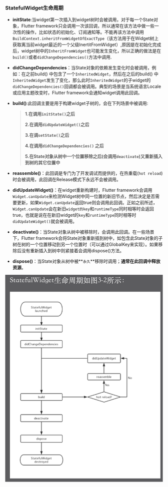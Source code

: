 ### StatefulWidget生命周期

* **initState**:当widget第一次插入到widget树时会被调用，对于每一个State对象，Flutter framework只会调用一次该回调，所以通常在该方法中做一些一次性的操作，比如状态的初始化、订阅通知等。不能再该方法中调用`BuildContext.inheritFromWidgetOfExactType`（该方法用于在Widget树上获取离当前widget最近的一个父级InertitFromWidget）,原因是在初始化完成后，widget树中的`InheritFromWidget`也可能发生变化，所以正确的做法是在`build()`或者`didChangeDependencies()`方法中调用.

* **didChangeDependencies**：当State对象的依赖发生变化时会被调用，例如：在之前build() 中包含了一个`InheritedWidget`，然后在之后的build() 中`InheritedWidget`发生了变化，那么此时`InheritedWidget`的子widget的`didChangeDependencies()`回调都会被调用。典型的场景是当系统语言Locale或应用主题改变时，Flutter framework会通知widget调用此回调。

* **build()**:此回调主要是用于构建widget子树的，会在下列场景中被调用:

  > **1.在调用`initState()`之后**
  >
  > **2.在调用`didUpdateWidget()`之后**
  >
  > **3.在调`setState()`之后**
  >
  > **4.在调用`didChangeDependencies()` 之后**
  >
  > **5.在State对象从树中一个位置移除之后(会调用`deactivate`)又重新插入到树的其它位置中**

* **reassemble()**：此回调是专门为了开发调试而提供的，在热重载(`hot reload`)时会被调用，此回调在Release模式下永远不会被调用。

* **didUpdateWidget()**：在widget重新构建时，Flutter framework会调用`Widget.canUpdate`来检测Widget树中同一位置的新旧节点，然后决定是否需要更新，如果`Widget.canUpdate`返回true则会调用此回调。正如之前所述，`Widget.canUpdate`会在新旧`widget的key`和`runtimeType`同时相等时会返回true，也就是说在在新旧widget的`key`和`runtimeType`同时相等时`didUpdateWidget()`就会被调用。

* **deactivate()**：当State对象从树中被移除时，会调用此回调。在一些场景下，Flutter framework会将State对象重新插到树中，如包含此State对象的子树在树的一个位置移动到另一个位置时（可以通过GlobalKey来实现）。如果移除后没有重新插入到树中则紧接着会调用dispose()方法。

* **dispose()**：当State对象从树中被**`永久`**移除时调用；**通常在此回调中释放资源**。

  

<img src='StatefulWidget-life.png'>

